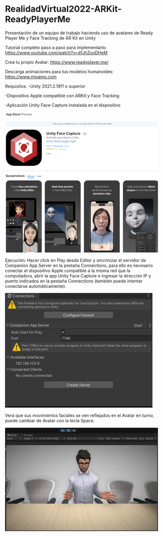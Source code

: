 # RealidadVirtual2022-ARKit-ReadyPlayerMe
Presentación de un equipo de trabajo haciendo uso de avatares de Ready Player Me y Face Tracking de AR Kit en Unity

Tutorial completo paso a paso para implementarlo: https://www.youtube.com/watch?v=d1JhZooDHeM

Crea tu propio Avatar: https://www.readyplayer.me/

Descarga animaciones para tus modelos humanoides: https://www.mixamo.com



Requisitos: 
-Unity 2021.2.19f1 o superior

-Dispositivo Apple compatible con ARKit y Face Tracking 

-Aplicación Unity Face Capture instalada en el dispositivo

![App](https://github.com/DiegoTovar/RealidadVirtual2022-ARKit-ReadyPlayerMe/blob/main/Captura%20de%20pantalla%202022-08-29%20125934.png)


Ejecución:
Hacer click en Play desde Editor y sincrinizar el servidor de Companion App Server en la pestaña Connections, para ello es necesario conectar el dispositivo Apple compatible a la misma red que la computadora, abrir la app Unity Face Capture e ingresar la dirección IP y puerto indicados en la pestaña Connections (también puede intentar conectarse automáticamente).

![Server](https://github.com/DiegoTovar/RealidadVirtual2022-ARKit-ReadyPlayerMe/blob/main/Captura%20de%20pantalla%202022-08-29%20125810.png)


Verá que sus movimientos faciales se ven reflejados en el Avatar en turno, puede cambiar de Avatar con la tecla Space.

![Running](https://github.com/DiegoTovar/RealidadVirtual2022-ARKit-ReadyPlayerMe/blob/main/Captura%20de%20pantalla%202022-08-29%20131247.png)
